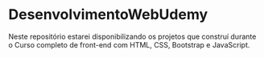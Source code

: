 # DesenvolvimentoWebUdemy
Neste repositório estarei disponibilizando os projetos que construí durante o Curso completo de front-end com HTML, CSS, Bootstrap e JavaScript.
